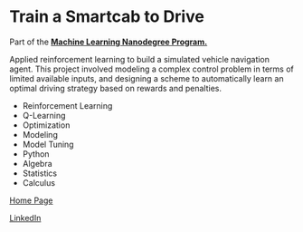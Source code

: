 # Train a Smartcab to Drive

Part of the [**Machine Learning Nanodegree Program.**](https://www.udacity.com/course/machine-learning-engineer-nanodegree--nd009t)

Applied reinforcement learning to build a simulated vehicle navigation agent. This project involved modeling a complex control problem in terms of limited available inputs, and designing a scheme to automatically learn an optimal driving strategy based on rewards and penalties.

- Reinforcement Learning
- Q-Learning
- Optimization
- Modeling
- Model Tuning
- Python
- Algebra
- Statistics
- Calculus

[Home Page](http://miguelangelnieto.net)

[LinkedIn](https://www.linkedin.com/in/miguelangelnieto/?locale=en_US)
